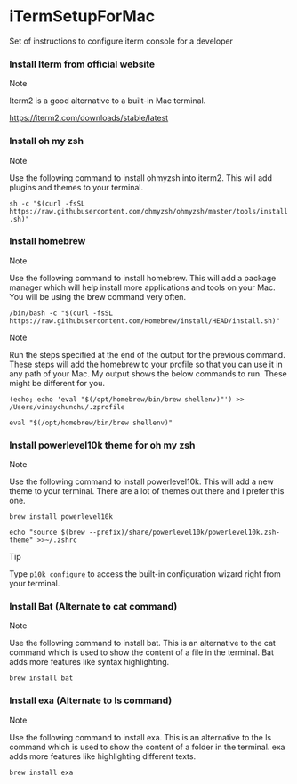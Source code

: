 # iTermSetupForMac
Set of instructions to configure iterm console for a developer

### Install Iterm from official website

> [!NOTE]
> Iterm2 is a good alternative to a built-in Mac terminal.

https://iterm2.com/downloads/stable/latest

### Install oh my zsh
> [!NOTE]
> Use the following command to install ohmyzsh into iterm2. This will add plugins and themes to your terminal.

`sh -c "$(curl -fsSL https://raw.githubusercontent.com/ohmyzsh/ohmyzsh/master/tools/install.sh)"`

### Install homebrew
> [!NOTE]
> Use the following command to install homebrew. This will add a package manager which will help install more applications and tools on your Mac. You will be using the brew command very often.

`/bin/bash -c "$(curl -fsSL https://raw.githubusercontent.com/Homebrew/install/HEAD/install.sh)"`

> [!NOTE]
> Run the steps specified at the end of the output for the previous command. These steps will add the homebrew to your profile so that you can use it in any path of your Mac.
> My output shows the below commands to run. These might be different for you.

`(echo; echo 'eval "$(/opt/homebrew/bin/brew shellenv)"') >> /Users/vinaychunchu/.zprofile`

`eval "$(/opt/homebrew/bin/brew shellenv)"`

### Install powerlevel10k theme for oh my zsh
> [!NOTE]
> Use the following command to install powerlevel10k. This will add a new theme to your terminal. There are a lot of themes out there and I prefer this one.

`brew install powerlevel10k`

`echo "source $(brew --prefix)/share/powerlevel10k/powerlevel10k.zsh-theme" >>~/.zshrc`

> [!TIP]
> Type `p10k configure` to access the built-in configuration wizard right from your terminal.


### Install Bat (Alternate to cat command)
> [!NOTE]
> Use the following command to install bat. This is an alternative to the cat command which is used to show the content of a file in the terminal. Bat adds more features like syntax highlighting.

`brew install bat`

### Install exa (Alternate to ls command)
> [!NOTE]
> Use the following command to install exa. This is an alternative to the ls command which is used to show the content of a folder in the terminal. exa adds more features like highlighting different texts.

`brew install exa`
